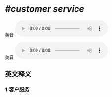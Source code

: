 # ***\#customer service*** 
英音
<audio src="./media/customer service1_AAC.aac" controls="controls"></audio>

美音
<audio src="./media/customer service1_AAC.aac" controls="controls"></audio>



  

英文释义
---
### 1.**客户服务**  


